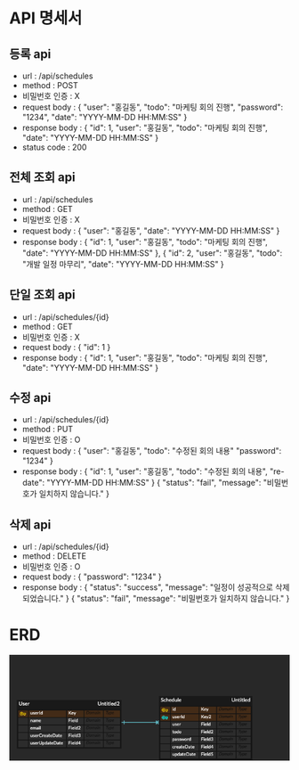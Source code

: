 # API 명세서
## 등록 api
- url : /api/schedules
- method : POST
- 비밀번호 인증 : X
- request body :
{
    "user": "홍길동",
    "todo": "마케팅 회의 진행",
    "password": "1234",
    "date": "YYYY-MM-DD HH:MM:SS"
}
- response body :
{
    "id": 1,
    "user": "홍길동",
    "todo": "마케팅 회의 진행",
    "date": "YYYY-MM-DD HH:MM:SS"
}
- status code : 200

## 전체 조회 api
- url : /api/schedules 
- method : GET 
- 비밀번호 인증 : X 
- request body :
{
    "user": "홍길동",
    "date": "YYYY-MM-DD HH:MM:SS"
}
- response body :
{
    "id": 1,
    "user": "홍길동",
    "todo": "마케팅 회의 진행",
    "date": "YYYY-MM-DD HH:MM:SS"
},
{
    "id": 2,
    "user": "홍길동",
    "todo": "개발 일정 마무리",
    "date": "YYYY-MM-DD HH:MM:SS"
}

## 단일 조회 api
- url : /api/schedules/{id} 
- method : GET 
- 비밀번호 인증 : X 
- request body :
{
    "id": 1
}
- response body :
{
    "id": 1,
    "user": "홍길동",
    "todo": "마케팅 회의 진행",
    "date": "YYYY-MM-DD HH:MM:SS"
}

## 수정 api
- url : /api/schedules/{id} 
- method : PUT 
- 비밀번호 인증 : O 
- request body :
{
    "user": "홍길동",
    "todo": "수정된 회의 내용"
    "password": "1234"
}
- response body :
{
    "id": 1,
    "user": "홍길동",
    "todo": "수정된 회의 내용",
    "re-date": "YYYY-MM-DD HH:MM:SS"
}
{
    "status": "fail",
    "message": "비밀번호가 일치하지 않습니다."
}


## 삭제 api
- url : /api/schedules/{id} 
- method : DELETE 
- 비밀번호 인증 : O 
- request body :
{
    "password": "1234"
}
- response body :
{
    "status": "success",
    "message": "일정이 성공적으로 삭제되었습니다."
}
{
    "status": "fail",
    "message": "비밀번호가 일치하지 않습니다."
}

# ERD
![img.png](img.png)


